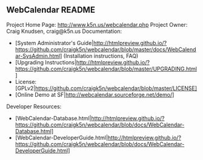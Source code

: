 WebCalendar README
------------------

Project Home Page: http://www.k5n.us/webcalendar.php
Project Owner: Craig Knudsen, &#99;&#114;&#97;&#105;&#103;&#64;&#107;&#53;&#110;&#46;&#117;&#115;
Documentation:
- [System Administrator's Guide|http://htmlpreview.github.io/?https://github.com/craigk5n/webcalendar/blob/master/docs/WebCalendar-SysAdmin.html] (Installation instructions, FAQ)
- [Upgrading Instructions|http://htmlpreview.github.io/?https://github.com/craigk5n/webcalendar/blob/master/UPGRADING.html]
- License: [GPLv2|https://github.com/craigk5n/webcalendar/blob/master/LICENSE]
- [Online Demo at SF|http://webcalendar.sourceforge.net/demo/]

Developer Resources:
- [WebCalendar-Database.html|http://htmlpreview.github.io/?https://github.com/craigk5n/webcalendar/blob/docs/WebCalendar-Database.html]
- [WebCalendar-DeveloperGuide.html|http://htmlpreview.github.io/?https://github.com/craigk5n/webcalendar/blob/docs/WebCalendar-DeveloperGuide.html]


